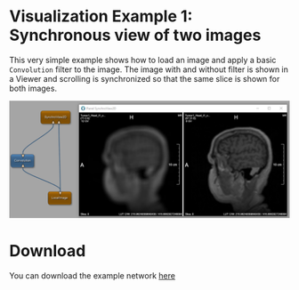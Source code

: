 # Visualization Example 1: Synchronous view of two images
This very simple example shows how to load an image and apply a basic `Convolution` filter to the image. The image with and without filter is shown in a Viewer and scrolling is synchronized so that the same slice is shown for both images. 

![Screenshot](./image.png)

# Download
You can download the example network [here](./VisualizationExample1.mlab)
